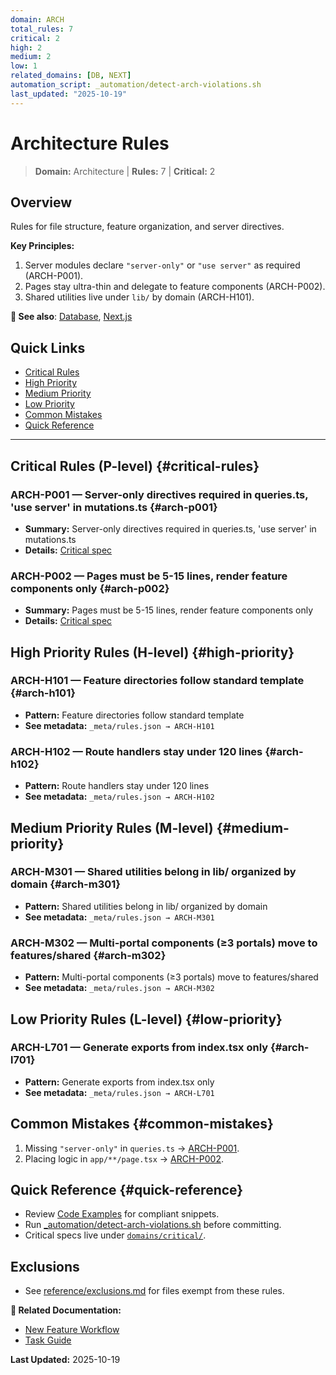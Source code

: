 ```yaml
---
domain: ARCH
total_rules: 7
critical: 2
high: 2
medium: 2
low: 1
related_domains: [DB, NEXT]
automation_script: _automation/detect-arch-violations.sh
last_updated: "2025-10-19"
---
```


# Architecture Rules

> **Domain:** Architecture | **Rules:** 7 | **Critical:** 2

## Overview

Rules for file structure, feature organization, and server directives.

**Key Principles:**
1. Server modules declare `"server-only"` or `"use server"` as required (ARCH-P001).
2. Pages stay ultra-thin and delegate to feature components (ARCH-P002).
3. Shared utilities live under `lib/` by domain (ARCH-H101).

**📖 See also**: [Database](./database.md), [Next.js](./nextjs.md)

## Quick Links

- [Critical Rules](#critical-rules)
- [High Priority](#high-priority)
- [Medium Priority](#medium-priority)
- [Low Priority](#low-priority)
- [Common Mistakes](#common-mistakes)
- [Quick Reference](#quick-reference)

---

## Critical Rules (P-level) {#critical-rules}

### ARCH-P001 — Server-only directives required in queries.ts, 'use server' in mutations.ts {#arch-p001}

- **Summary:** Server-only directives required in queries.ts, 'use server' in mutations.ts
- **Details:** [Critical spec](critical/ARCH-P001.md)

### ARCH-P002 — Pages must be 5-15 lines, render feature components only {#arch-p002}

- **Summary:** Pages must be 5-15 lines, render feature components only
- **Details:** [Critical spec](critical/ARCH-P002.md)

## High Priority Rules (H-level) {#high-priority}

### ARCH-H101 — Feature directories follow standard template {#arch-h101}

- **Pattern:** Feature directories follow standard template
- **See metadata:** `_meta/rules.json → ARCH-H101`

### ARCH-H102 — Route handlers stay under 120 lines {#arch-h102}

- **Pattern:** Route handlers stay under 120 lines
- **See metadata:** `_meta/rules.json → ARCH-H102`

## Medium Priority Rules (M-level) {#medium-priority}

### ARCH-M301 — Shared utilities belong in lib/ organized by domain {#arch-m301}

- **Pattern:** Shared utilities belong in lib/ organized by domain
- **See metadata:** `_meta/rules.json → ARCH-M301`

### ARCH-M302 — Multi-portal components (≥3 portals) move to features/shared {#arch-m302}

- **Pattern:** Multi-portal components (≥3 portals) move to features/shared
- **See metadata:** `_meta/rules.json → ARCH-M302`

## Low Priority Rules (L-level) {#low-priority}

### ARCH-L701 — Generate exports from index.tsx only {#arch-l701}

- **Pattern:** Generate exports from index.tsx only
- **See metadata:** `_meta/rules.json → ARCH-L701`

## Common Mistakes {#common-mistakes}

1. Missing `"server-only"` in `queries.ts` → [ARCH-P001](critical/ARCH-P001.md).
2. Placing logic in `app/**/page.tsx` → [ARCH-P002](critical/ARCH-P002.md).

## Quick Reference {#quick-reference}

- Review [Code Examples](../reference/examples.md#architecture) for compliant snippets.
- Run [_automation/detect-arch-violations.sh](../_automation/detect-arch-violations.sh) before committing.
- Critical specs live under [`domains/critical/`](critical/).

## Exclusions

- See [reference/exclusions.md](../reference/exclusions.md) for files exempt from these rules.

**📖 Related Documentation:**
- [New Feature Workflow](../workflows/new-feature.md)
- [Task Guide](../04-TASK-GUIDE.md)

**Last Updated:** 2025-10-19
